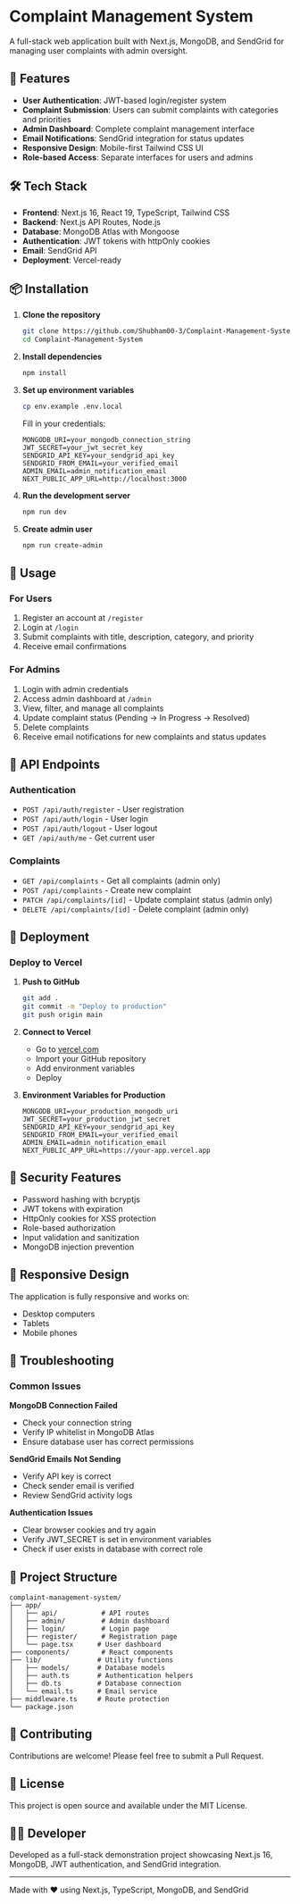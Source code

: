 # Complaint Management System

A full-stack web application built with Next.js, MongoDB, and SendGrid for managing user complaints with admin oversight.

## 🚀 Features

- **User Authentication**: JWT-based login/register system
- **Complaint Submission**: Users can submit complaints with categories and priorities
- **Admin Dashboard**: Complete complaint management interface
- **Email Notifications**: SendGrid integration for status updates
- **Responsive Design**: Mobile-first Tailwind CSS UI
- **Role-based Access**: Separate interfaces for users and admins

## 🛠️ Tech Stack

- **Frontend**: Next.js 16, React 19, TypeScript, Tailwind CSS
- **Backend**: Next.js API Routes, Node.js
- **Database**: MongoDB Atlas with Mongoose
- **Authentication**: JWT tokens with httpOnly cookies
- **Email**: SendGrid API
- **Deployment**: Vercel-ready

## 📦 Installation

1. **Clone the repository**
   ```bash
   git clone https://github.com/Shubham00-3/Complaint-Management-System.git
   cd Complaint-Management-System
   ```

2. **Install dependencies**
   ```bash
   npm install
   ```

3. **Set up environment variables**
   ```bash
   cp env.example .env.local
   ```
   
   Fill in your credentials:
   ```env
   MONGODB_URI=your_mongodb_connection_string
   JWT_SECRET=your_jwt_secret_key
   SENDGRID_API_KEY=your_sendgrid_api_key
   SENDGRID_FROM_EMAIL=your_verified_email
   ADMIN_EMAIL=admin_notification_email
   NEXT_PUBLIC_APP_URL=http://localhost:3000
   ```

4. **Run the development server**
   ```bash
   npm run dev
   ```

5. **Create admin user**
   ```bash
   npm run create-admin
   ```

## 🎯 Usage

### For Users
1. Register an account at `/register`
2. Login at `/login`
3. Submit complaints with title, description, category, and priority
4. Receive email confirmations

### For Admins
1. Login with admin credentials
2. Access admin dashboard at `/admin`
3. View, filter, and manage all complaints
4. Update complaint status (Pending → In Progress → Resolved)
5. Delete complaints
6. Receive email notifications for new complaints and status updates

## 🔧 API Endpoints

### Authentication
- `POST /api/auth/register` - User registration
- `POST /api/auth/login` - User login
- `POST /api/auth/logout` - User logout
- `GET /api/auth/me` - Get current user

### Complaints
- `GET /api/complaints` - Get all complaints (admin only)
- `POST /api/complaints` - Create new complaint
- `PATCH /api/complaints/[id]` - Update complaint status (admin only)
- `DELETE /api/complaints/[id]` - Delete complaint (admin only)

## 🚀 Deployment

### Deploy to Vercel

1. **Push to GitHub**
   ```bash
   git add .
   git commit -m "Deploy to production"
   git push origin main
   ```

2. **Connect to Vercel**
   - Go to [vercel.com](https://vercel.com)
   - Import your GitHub repository
   - Add environment variables
   - Deploy

3. **Environment Variables for Production**
   ```env
   MONGODB_URI=your_production_mongodb_uri
   JWT_SECRET=your_production_jwt_secret
   SENDGRID_API_KEY=your_sendgrid_api_key
   SENDGRID_FROM_EMAIL=your_verified_email
   ADMIN_EMAIL=admin_notification_email
   NEXT_PUBLIC_APP_URL=https://your-app.vercel.app
   ```

## 🔐 Security Features

- Password hashing with bcryptjs
- JWT tokens with expiration
- HttpOnly cookies for XSS protection
- Role-based authorization
- Input validation and sanitization
- MongoDB injection prevention

## 📱 Responsive Design

The application is fully responsive and works on:
- Desktop computers
- Tablets
- Mobile phones

## 🐛 Troubleshooting

### Common Issues

**MongoDB Connection Failed**
- Check your connection string
- Verify IP whitelist in MongoDB Atlas
- Ensure database user has correct permissions

**SendGrid Emails Not Sending**
- Verify API key is correct
- Check sender email is verified
- Review SendGrid activity logs

**Authentication Issues**
- Clear browser cookies and try again
- Verify JWT_SECRET is set in environment variables
- Check if user exists in database with correct role

## 📝 Project Structure

```
complaint-management-system/
├── app/
│   ├── api/           # API routes
│   ├── admin/         # Admin dashboard
│   ├── login/         # Login page
│   ├── register/      # Registration page
│   └── page.tsx      # User dashboard
├── components/        # React components
├── lib/              # Utility functions
│   ├── models/       # Database models
│   ├── auth.ts       # Authentication helpers
│   ├── db.ts         # Database connection
│   └── email.ts      # Email service
├── middleware.ts     # Route protection
└── package.json
```

## 🤝 Contributing

Contributions are welcome! Please feel free to submit a Pull Request.

## 📄 License

This project is open source and available under the MIT License.

## 👨‍💻 Developer

Developed as a full-stack demonstration project showcasing Next.js 16, MongoDB, JWT authentication, and SendGrid integration.

---

Made with ❤️ using Next.js, TypeScript, MongoDB, and SendGrid